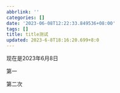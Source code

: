```yaml
---
abbrlink: ''
categories: []
date: '2023-06-08T12:22:33.849536+08:00'
tags: []
title: title测试
updated: 2023-6-8T18:16:20.699+8:0
---
```

现在是2023年6月8日

第一

第二次

